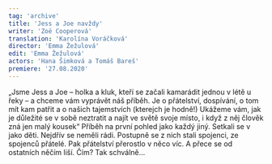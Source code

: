 ```yaml
---
tag: 'archive'
title: 'Jess a Joe navždy'
writer: 'Zoë Cooperová'
translation: 'Karolína Voráčková'
director: 'Emma Žežulová'
edit: 'Emma Žežulová'
actors: 'Hana Šimková a Tomáš Bareš'
premiere: '27.08.2020'
---
```

„Jsme Jess a Joe – holka a kluk, kteří se začali kamarádit jednou v létě u řeky – a chceme vám vyprávět náš příběh. Je o přátelství, dospívání, o tom mít kam patřit a o našich tajemstvích (kterejch je hodně!) Ukážeme vám, jak je důležité se v sobě neztratit a najít ve světě svoje místo, i když z něj člověk zná jen malý kousek“ Příběh na první pohled jako každý jiný. Setkali se v jako děti. Nejdřív se neměli rádi. Postupně se z nich stali spojenci, ze spojenců přátelé. Pak přátelství přerostlo v něco víc. A přece se od ostatních něčím liší. Čím? Tak schválně…
